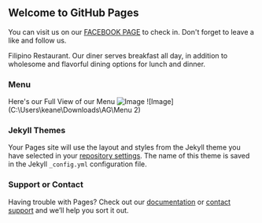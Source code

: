 ## Welcome to GitHub Pages

You can visit us on our [FACEBOOK PAGE](https://www.facebook.com/Amazing-Grace-Restaurant-107927027616035) to check in. Don't forget to leave a like and follow us.

Filipino Restaurant. Our diner serves breakfast all day, in addition to wholesome and flavorful dining options for lunch and dinner.

### Menu

Here's our Full View of our Menu
![Image](C:\Users\keane\Downloads\AG\Menu)
![Image](C:\Users\keane\Downloads\AG\Menu 2)

### Jekyll Themes

Your Pages site will use the layout and styles from the Jekyll theme you have selected in your [repository settings](https://github.com/AmazingGraceCorp/AmazingGrace/settings). The name of this theme is saved in the Jekyll `_config.yml` configuration file.

### Support or Contact

Having trouble with Pages? Check out our [documentation](https://docs.github.com/categories/github-pages-basics/) or [contact support](https://support.github.com/contact) and we’ll help you sort it out.
